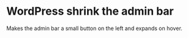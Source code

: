 # WordPress shrink the admin bar

Makes the admin bar a small button on the left and expands on hover.
